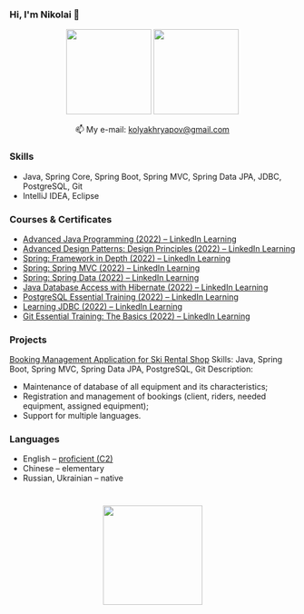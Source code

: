 ### Hi, I'm Nikolai 👋

<p align='center'>
   <a href="https://github-readme-stats.vercel.app/api?username=NikolaiKhriapov&show_icons=true&count_private=true"><img
           height=150
           src="https://github-readme-stats.vercel.app/api?username=NikolaiKhriapov&show_icons=true&count_private=true"/></a>
   <a href="https://github.com/NikolaiKhriapov/github-readme-stats"><img height=150
                                                                  src="https://github-readme-stats.vercel.app/api/top-langs/?username=NikolaiKhriapov&layout=compact"/></a>
</p>

<p align='center'>
   📫 My e-mail: <a href='mailto:kolyakhryapov@gmail.com'>kolyakhryapov@gmail.com</a>
</p>

### Skills
*   Java, Spring Core, Spring Boot, Spring MVC, Spring Data JPA, JDBC, PostgreSQL, Git
*   IntelliJ IDEA, Eclipse

### Courses & Certificates
*   <a href="https://www.linkedin.com/learning/certificates/7d4c4ae7529929870d49b11f3f1c19c142ac723dfeb34076834f631c98e6330f?u=106534538">Advanced Java Programming (2022) – LinkedIn Learning</a>
*   <a href="https://www.linkedin.com/learning/certificates/f3b2791390e52674453fbce3c100d6e23dfae92e9ce5b6fa6d9d65cc9bf5b36f?u=106534538">Advanced Design Patterns: Design Principles (2022) – LinkedIn Learning</a>
*   <a href="https://www.linkedin.com/learning/certificates/3b942b271cd35fbc036efcde96e452dba57a2686b6ae965d5f8fcb9ff48671df?u=106534538">Spring: Framework in Depth (2022) – LinkedIn Learning</a>
*   <a href="https://www.linkedin.com/learning/certificates/ed6570484424f9f23e93a8822a41f2990641f734b659c30ed7ac0163b990aabc?u=106534538">Spring: Spring MVC (2022) – LinkedIn Learning</a>
*   <a href="https://www.linkedin.com/learning/certificates/ad3844c048da3ee93c4c4b313abb22196ba0f85d6481bfd62be9dff94e71998f?u=106534538">Spring: Spring Data (2022) – LinkedIn Learning</a>
*   <a href="https://www.linkedin.com/learning/certificates/8769d4210a99b8bd1f3e546526f61890cc62c7057e47c7ae2ef7448e92f77d72?u=106534538">Java Database Access with Hibernate (2022) – LinkedIn Learning</a>
*   <a href="https://www.linkedin.com/learning/certificates/d61c27719be9cd8ba3bbfb02c15b6efe70f551023e6c2c1e5d736e6dce350eee?u=106534538">PostgreSQL Essential Training (2022) – LinkedIn Learning</a>
*   <a href="https://www.linkedin.com/learning/certificates/24e982c6195422d15d197c51f1ba13b8ec57aea293b76f5f26147749b12b4577?u=106534538">Learning JDBC (2022) – LinkedIn Learning</a>
*   <a href="https://www.linkedin.com/learning/certificates/b87c9c62c817d20ba4cbed9a3056c1ab6254f696789b992e343a8b86677f032d?u=106534538">Git Essential Training: The Basics (2022) – LinkedIn Learning</a>

### Projects
<a href="https://github.com/SkiProject/prkt">Booking Management Application for Ski Rental Shop</a>
Skills: Java, Spring Boot, Spring MVC, Spring Data JPA, PostgreSQL, Git
Description:
*   Maintenance of database of all equipment and its characteristics;
*   Registration and management of bookings (client, riders, needed equipment, assigned equipment);
*   Support for multiple languages.

### Languages
*   English – <a href='https://www.efset.org/cert/8Aomkp'>proficient (C2)</a>
*   Chinese – elementary
*   Russian, Ukrainian – native

<div align="center" style="margin: 40px 0">
   <a href="https://github.com/romankh3/github-profile-views-counter">
       <img width="175px" src="https://komarev.com/ghpvc/?username=NikolaiKhriapov&color=DE002D">
   </a>
</div>
